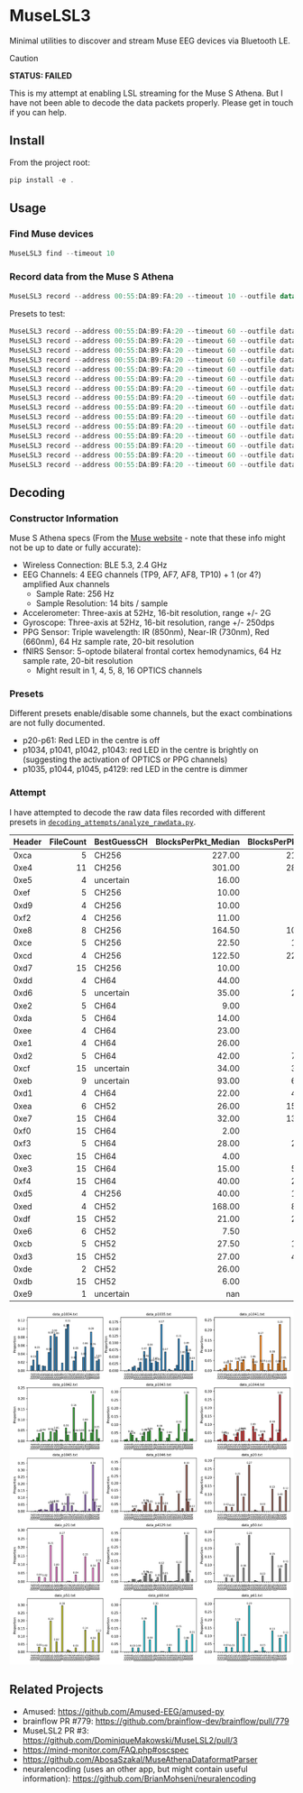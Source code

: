 # MuseLSL3

Minimal utilities to discover and stream Muse EEG devices via Bluetooth LE.

> [!CAUTION]
> **STATUS: FAILED**
> 
> This is my attempt at enabling LSL streaming for the Muse S Athena. But I have not been able to decode the data packets properly. Please get in touch if you can help.

## Install

From the project root:

```powershell
pip install -e .
```

## Usage

### Find Muse devices

```powershell
MuseLSL3 find --timeout 10
```

### Record data from the Muse S Athena

```powershell
MuseLSL3 record --address 00:55:DA:B9:FA:20 --timeout 10 --outfile data.txt --preset p1035
```

Presets to test:

```powershell
MuseLSL3 record --address 00:55:DA:B9:FA:20 --timeout 60 --outfile data_raw/data_p20.txt --preset p20
MuseLSL3 record --address 00:55:DA:B9:FA:20 --timeout 60 --outfile data_raw/data_p21.txt --preset p21
MuseLSL3 record --address 00:55:DA:B9:FA:20 --timeout 60 --outfile data_raw/data_p50.txt --preset p50 
MuseLSL3 record --address 00:55:DA:B9:FA:20 --timeout 60 --outfile data_raw/data_p51.txt --preset p51
MuseLSL3 record --address 00:55:DA:B9:FA:20 --timeout 60 --outfile data_raw/data_p60.txt --preset p60
MuseLSL3 record --address 00:55:DA:B9:FA:20 --timeout 60 --outfile data_raw/data_p61.txt --preset p61
MuseLSL3 record --address 00:55:DA:B9:FA:20 --timeout 60 --outfile data_raw/data_p1034.txt --preset p1034
MuseLSL3 record --address 00:55:DA:B9:FA:20 --timeout 60 --outfile data_raw/data_p1035.txt --preset p1035
MuseLSL3 record --address 00:55:DA:B9:FA:20 --timeout 60 --outfile data_raw/data_p1041.txt --preset p1041
MuseLSL3 record --address 00:55:DA:B9:FA:20 --timeout 60 --outfile data_raw/data_p1042.txt --preset p1042
MuseLSL3 record --address 00:55:DA:B9:FA:20 --timeout 60 --outfile data_raw/data_p1043.txt --preset p1043
MuseLSL3 record --address 00:55:DA:B9:FA:20 --timeout 60 --outfile data_raw/data_p1044.txt --preset p1044
MuseLSL3 record --address 00:55:DA:B9:FA:20 --timeout 60 --outfile data_raw/data_p1045.txt --preset p1045
MuseLSL3 record --address 00:55:DA:B9:FA:20 --timeout 60 --outfile data_raw/data_p1046.txt --preset p1046
MuseLSL3 record --address 00:55:DA:B9:FA:20 --timeout 60 --outfile data_raw/data_p4129.txt --preset p4129
```



## Decoding

### Constructor Information

Muse S Athena specs (From the [Muse website](https://eu.choosemuse.com/products/muse-s-athena) - note that these info might not be up to date or fully accurate):
- Wireless Connection: BLE 5.3, 2.4 GHz
- EEG Channels: 4 EEG channels (TP9, AF7, AF8, TP10) + 1 (or 4?) amplified Aux channels
  - Sample Rate: 256 Hz
  - Sample Resolution: 14 bits / sample
- Accelerometer: Three-axis at 52Hz, 16-bit resolution, range +/- 2G
- Gyroscope: Three-axis at 52Hz, 16-bit resolution, range +/- 250dps
- PPG Sensor: Triple wavelength: IR (850nm), Near-IR (730nm), Red (660nm), 64 Hz sample rate, 20-bit resolution
- fNIRS Sensor: 5-optode bilateral frontal cortex hemodynamics, 64 Hz sample rate, 20-bit resolution
  - Might result in 1, 4, 5, 8, 16 OPTICS channels

### Presets

Different presets enable/disable some channels, but the exact combinations are not fully documented.
- p20-p61: Red LED in the centre is off
- p1034, p1041, p1042, p1043: red LED in the centre is brightly on (suggesting the activation of OPTICS or PPG channels)
- p1035, p1044, p1045, p4129: red LED in the centre is dimmer

### Attempt 

I have attempted to decode the raw data files recorded with different presets in [`decoding_attempts/analyze_rawdata.py`](decoding_attempts/analyze_rawdata.py).


| Header   |   FileCount | BestGuessCH   |   BlocksPerPkt_Median |   BlocksPerPkt_SD |   ObsHz_Median |   ObsHz_SD |   RelErr_Median |   SequencePurity_Median |
|:---------|------------:|:--------------|----------------------:|------------------:|---------------:|-----------:|----------------:|------------------------:|
| 0xca     |           5 | CH256         |                227.00 |            219.20 |         256.01 |       0.05 |          inf    |                    0.27 |
| 0xe4     |          11 | CH256         |                301.00 |            288.54 |         255.99 |     102.32 |            0.00 |                    0.50 |
| 0xe5     |           4 | uncertain     |                 16.00 |            nan    |         255.69 |     nan    |          inf    |                    0.12 |
| 0xef     |           5 | CH256         |                 10.00 |              0.89 |         236.90 |     102.35 |            0.03 |                    0.13 |
| 0xd9     |           4 | CH256         |                 10.00 |              1.00 |         230.88 |      93.32 |            0.04 |                    0.12 |
| 0xf2     |           4 | CH256         |                 11.00 |              4.76 |         161.72 |     115.69 |            0.03 |                    0.11 |
| 0xe8     |           8 | CH256         |                164.50 |            109.18 |         159.94 |     114.34 |            0.00 |                    0.50 |
| 0xce     |           5 | CH256         |                 22.50 |             16.58 |         159.62 |     113.25 |            0.01 |                    0.18 |
| 0xcd     |           4 | CH256         |                122.50 |            226.75 |         153.89 |     117.76 |            0.00 |                    0.27 |
| 0xd7     |          15 | CH256         |                 10.00 |              3.67 |         149.65 |     101.59 |            0.02 |                    0.13 |
| 0xdd     |           4 | CH64          |                 44.00 |              5.50 |          67.37 |       5.06 |            0.07 |                    0.17 |
| 0xd6     |           5 | uncertain     |                 35.00 |             28.00 |          66.21 |     113.85 |            0.03 |                    0.18 |
| 0xe2     |           5 | CH64          |                  9.00 |              2.71 |          65.86 |      96.87 |            0.11 |                    0.10 |
| 0xda     |           5 | CH64          |                 14.00 |              6.26 |          64.27 |      79.16 |            0.02 |                    0.14 |
| 0xee     |           4 | CH64          |                 23.00 |              5.69 |          64.16 |     110.67 |            0.00 |                    0.18 |
| 0xe1     |           4 | CH64          |                 26.00 |              8.62 |          64.11 |     113.56 |            0.07 |                    0.14 |
| 0xd2     |           5 | CH64          |                 42.00 |             75.01 |          64.03 |      76.15 |            0.01 |                    0.18 |
| 0xcf     |          15 | uncertain     |                 34.00 |             32.00 |          64.02 |      69.19 |            0.06 |                    0.20 |
| 0xeb     |           9 | uncertain     |                 93.00 |             62.72 |          63.98 |       0.15 |          inf    |                    0.18 |
| 0xd1     |           4 | CH64          |                 22.00 |             49.15 |          63.79 |       6.43 |            0.01 |                    0.15 |
| 0xea     |           6 | CH52          |                 26.00 |            159.32 |          63.79 |      72.63 |            0.00 |                    0.29 |
| 0xe7     |          15 | CH64          |                 32.00 |            138.06 |          63.59 |      68.84 |            0.00 |                    0.18 |
| 0xf0     |          15 | CH64          |                  2.00 |              7.19 |          63.55 |       7.18 |            0.04 |                    0.11 |
| 0xf3     |           5 | CH64          |                 28.00 |             22.39 |          63.39 |       4.75 |            0.09 |                    0.17 |
| 0xec     |          15 | CH64          |                  4.00 |              2.39 |          62.90 |      93.64 |            0.02 |                    0.13 |
| 0xe3     |          15 | CH64          |                 15.00 |             50.16 |          62.83 |      54.50 |            0.02 |                    0.15 |
| 0xf4     |          15 | CH64          |                 40.00 |             20.52 |          61.53 |      79.22 |            0.04 |                    0.16 |
| 0xd5     |           4 | CH256         |                 40.00 |             11.59 |          59.62 |     115.36 |            0.04 |                    0.22 |
| 0xed     |           4 | CH52          |                168.00 |             82.02 |          58.03 |       8.51 |            0.00 |                    0.45 |
| 0xdf     |          15 | CH52          |                 21.00 |             28.62 |          58.02 |      93.17 |            0.02 |                    0.17 |
| 0xe6     |           6 | CH52          |                  7.50 |              4.65 |          53.90 |       4.12 |            0.09 |                    0.16 |
| 0xcb     |           5 | CH52          |                 27.50 |             11.05 |          52.10 |       2.68 |            0.00 |                    0.17 |
| 0xd3     |          15 | CH52          |                 27.00 |             47.81 |          52.05 |      60.89 |            0.00 |                    0.20 |
| 0xde     |           2 | CH52          |                 26.00 |            nan    |          51.87 |     nan    |          inf    |                    0.25 |
| 0xdb     |          15 | CH52          |                  6.00 |              8.21 |          50.05 |      71.86 |            0.04 |                    0.12 |
| 0xe9     |           1 | uncertain     |                nan    |            nan    |         nan    |     nan    |          nan    |                    1.00 |

![](decoding_attempts/header_histograms.png)

## Related Projects

- Amused: https://github.com/Amused-EEG/amused-py
- brainflow PR #779: https://github.com/brainflow-dev/brainflow/pull/779
- MuseLSL2 PR #3: https://github.com/DominiqueMakowski/MuseLSL2/pull/3
- https://mind-monitor.com/FAQ.php#oscspec
- https://github.com/AbosaSzakal/MuseAthenaDataformatParser
- neuralencoding (uses an other app, but might contain useful information): https://github.com/BrianMohseni/neuralencoding
